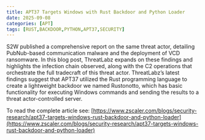 ```yaml
---
title: APT37 Targets Windows with Rust Backdoor and Python Loader
date: 2025-09-08
categories: [APT]
tags: [RUST,BACKDOOR,PYTHON,APT37,SECURITY]
---
```


S2W published a comprehensive report on the same threat actor, detailing PubNub-based communication malware and the deployment of VCD ransomware. In this blog post, ThreatLabz expands on these findings and highlights the infection chain observed, along with the C2 operations that orchestrate the full tradecraft of this threat actor. ThreatLabz’s latest findings suggest that APT37 utilized the Rust programming language to create a lightweight backdoor we named Rustonotto, which has basic functionality for executing Windows commands and sending the results to a threat actor-controlled server.

To read the complete article see: [https://www.zscaler.com/blogs/security-research/apt37-targets-windows-rust-backdoor-and-python-loader](https://www.zscaler.com/blogs/security-research/apt37-targets-windows-rust-backdoor-and-python-loader)